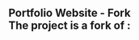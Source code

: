 <h2 align="center">
  Portfolio Website - Fork<br/>
  The project is a fork of : <a href="https://soumyajit.vercel.app/" target="_blank"></a>
</h2>

<br/>
